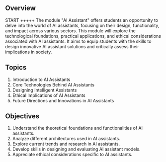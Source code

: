 ## Overview
START +++++ The module "AI Assistant" offers students an opportunity to delve into the world of AI assistants, focusing on their design, functionality, and impact across various sectors. This module will explore the technological foundations, practical applications, and ethical considerations associated with AI assistants. It aims to equip students with the skills to design innovative AI assistant solutions and critically assess their implications in society.

## Topics
1. Introduction to AI Assistants
2. Core Technologies Behind AI Assistants
3. Designing Intelligent Assistants
4. Ethical Implications of AI Assistants
5. Future Directions and Innovations in AI Assistants

## Objectives
1. Understand the theoretical foundations and functionalities of AI assistants.
2. Analyze different architectures used in AI assistants.
3. Explore current trends and research in AI assistants.
4. Develop skills in designing and evaluating AI assistant models.
5. Appreciate ethical considerations specific to AI assistants.

